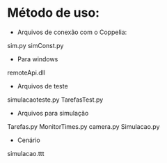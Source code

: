 # Método de uso:
* Arquivos de conexão com o Coppelia:

sim.py
simConst.py

* Para windows

remoteApi.dll

* Arquivos de teste

simulacaoteste.py
TarefasTest.py

* Arquivos para simulação

Tarefas.py
MonitorTimes.py
camera.py
Simulacao.py

* Cenário

simulacao.ttt
